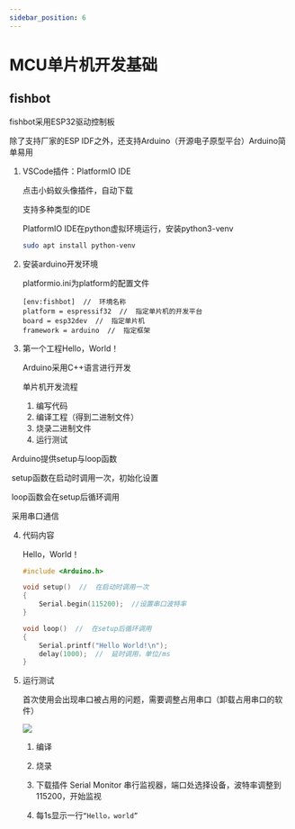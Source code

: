 ```yaml
---
sidebar_position: 6
---
```

# MCU单片机开发基础

## fishbot

fishbot采用ESP32驱动控制板

除了支持厂家的ESP IDF之外，还支持Arduino（开源电子原型平台）Arduino简单易用

1. VSCode插件：PlatformIO IDE

   点击小蚂蚁头像插件，自动下载

   支持多种类型的IDE

   PlatformIO IDE在python虚拟环境运行，安装python3-venv
   
   ```bash
   sudo apt install python-venv
   ```
   
2. 安装arduino开发环境

   platformio.ini为platform的配置文件

   ```
   [env:fishbot]  //  环境名称
   platform = espressif32  //  指定单片机的开发平台
   board = esp32dev  //  指定单片机
   framework = arduino  //  指定框架
   ```

3. 第一个工程Hello，World！

   Arduino采用C++语言进行开发

   单片机开发流程

   1. 编写代码
   2. 编译工程（得到二进制文件）
   3. 烧录二进制文件
   4. 运行测试

​		Arduino提供setup与loop函数

​		setup函数在启动时调用一次，初始化设置

​		loop函数会在setup后循环调用

​		采用串口通信

4. 代码内容

   Hello，World！

   ```c++
   #include <Arduino.h>
   
   void setup()  //  在启动时调用一次
   {
       Serial.begin(115200);  //设置串口波特率
   }
   
   void loop()  //  在setup后循环调用
   {
       Serial.printf("Hello World!\n");
       delay(1000);  //  延时调用，单位/ms
   }
   ```

5. 运行测试

   首次使用会出现串口被占用的问题，需要调整占用串口（卸载占用串口的软件）

   <img src="sharkbot_img/image-20250309143901455.png" />

   1. 编译

   2. 烧录
   3. 下载插件 Serial Monitor 串行监视器，端口处选择设备，波特率调整到115200，开始监视
   4. 每1s显示一行`“Hello，world”`





